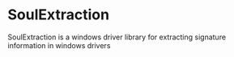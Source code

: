 # SoulExtraction
SoulExtraction is a windows driver library for extracting signature information in windows drivers
